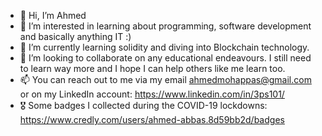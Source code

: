 - 👋 Hi, I’m Ahmed
- 👀 I’m interested in learning about programming, software development and basically anything IT :)  
- 🌱 I’m currently learning solidity and diving into Blockchain technology. 
- 💞️ I’m looking to collaborate on any educational endeavours. I still need to learn way more and I hope I can help others like me learn too. 
- 📫 You can reach out to me via my email <ahmedmohappas@gmail.com> or on my LinkedIn account: https://www.linkedin.com/in/3ps101/
- 🎖️ Some badges I collected during the COVID-19 lockdowns: https://www.credly.com/users/ahmed-abbas.8d59bb2d/badges
<!---
AhmedMohAbbas/AhmedMohAbbas is a ✨ special ✨ repository because its `README.md` (this file) appears on your GitHub profile.
You can click the Preview link to take a look at your changes.
--->
